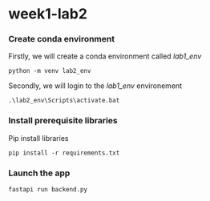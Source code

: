 # week1-lab2

### Create conda environment
Firstly, we will create a conda environment called *lab1_env*
```
python -m venv lab2_env
```
Secondly, we will login to the *lab1_env* environement
```
.\lab2_env\Scripts\activate.bat
```
### Install prerequisite libraries
Pip install libraries
```
pip install -r requirements.txt
```

###  Launch the app
```
fastapi run backend.py
```
